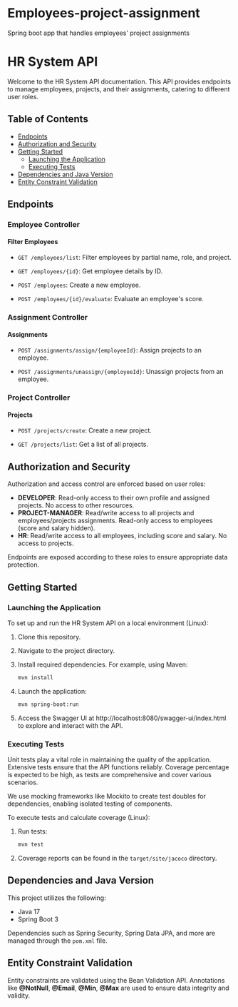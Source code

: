 # Employees-project-assignment
Spring boot app that handles employees' project assignments

# HR System API

Welcome to the HR System API documentation. This API provides endpoints to manage employees, projects, and their assignments, catering to different user roles.

## Table of Contents

- [Endpoints](##endpoints)
- [Authorization and Security](##authorization-and-security)
- [Getting Started](##getting-started)
  - [Launching the Application](###launching-the-application)
  - [Executing Tests](###executing-tests)
- [Dependencies and Java Version](##dependencies-and-java-version)
- [Entity Constraint Validation](##entity-constraint-validation)

## Endpoints

### Employee Controller

#### Filter Employees

- `GET /employees/list`: Filter employees by partial name, role, and project.

- `GET /employees/{id}`: Get employee details by ID.

- `POST /employees`: Create a new employee.

- `POST /employees/{id}/evaluate`: Evaluate an employee's score.

### Assignment Controller

#### Assignments

- `POST /assignments/assign/{employeeId}`: Assign projects to an employee.

- `POST /assignments/unassign/{employeeId}`: Unassign projects from an employee.

### Project Controller

#### Projects

- `POST /projects/create`: Create a new project.

- `GET /projects/list`: Get a list of all projects.

## Authorization and Security

Authorization and access control are enforced based on user roles:

- **DEVELOPER**: Read-only access to their own profile and assigned projects. No access to other resources.
- **PROJECT-MANAGER**: Read/write access to all projects and employees/projects assignments. Read-only access to employees (score and salary hidden).
- **HR**: Read/write access to all employees, including score and salary. No access to projects.

Endpoints are exposed according to these roles to ensure appropriate data protection.

## Getting Started

### Launching the Application

To set up and run the HR System API on a local environment (Linux):

1. Clone this repository.
2. Navigate to the project directory.
3. Install required dependencies. For example, using Maven:
   ```bash
   mvn install
   ```
4. Launch the application:
    ```bash
    mvn spring-boot:run
    ```

5. Access the Swagger UI at http://localhost:8080/swagger-ui/index.html to explore and interact with the API.

### Executing Tests
Unit tests play a vital role in maintaining the quality of the application. Extensive tests ensure that the API functions reliably. Coverage percentage is expected to be high, as tests are comprehensive and cover various scenarios.

We use mocking frameworks like Mockito to create test doubles for dependencies, enabling isolated testing of components.

To execute tests and calculate coverage (Linux):

1. Run tests:

    ```bash
    mvn test
    ```

2. Coverage reports can be found in the `target/site/jacoco` directory.

## Dependencies and Java Version

This project utilizes the following:

- Java 17
- Spring Boot 3

Dependencies such as Spring Security, Spring Data JPA, and more are managed through the `pom.xml` file.

## Entity Constraint Validation

Entity constraints are validated using the Bean Validation API. Annotations like **@NotNull**, **@Email**, **@Min**, **@Max** are used to ensure data integrity and validity.

